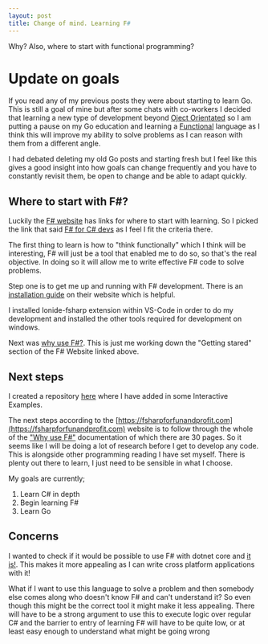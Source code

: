 ```yaml
---
layout: post
title: Change of mind. Learning F#
---
```


Why? Also, where to start with functional programming?

# Update on goals

If you read any of my previous posts they were about starting to learn Go. This is still a goal of mine but after some chats with co-workers I decided that learning a new type of development beyond [Oject Orientated](https://en.wikipedia.org/wiki/Object-oriented_programming) so I am putting a pause on my Go education and learning a [Functional](https://en.wikipedia.org/wiki/Object-oriented_programming) language as I think this will improve my ability to solve problems as I can reason with them from a different angle.

I had debated deleting my old Go posts and starting fresh but I feel like this gives a good insight into how goals can change frequently and you have to constantly revisit them, be open to change and be able to adapt quickly.

## Where to start with F#?

Luckily the [F# website](https://fsharp.org/learn.html) has links for where to start with learning. So I picked the link that said [F# for C# devs](https://fsharpforfunandprofit.com/) as I feel I fit the criteria there.

The first thing to learn is how to "think functionally" which I think will be interesting, F# will just be a tool that enabled me to do so, so that's the real objective. In doing so it will allow me to write effective F# code to solve problems.

Step one is to get me up and running with F# development. There is an [installation guide](https://fsharpforfunandprofit.com/installing-and-using/) on their website which is helpful.

I installed Ionide-fsharp extension within VS-Code in order to do my development and installed the other tools required for development on windows.

Next was [why use F#?](https://fsharpforfunandprofit.com/why-use-fsharp/). This is just me working down the "Getting stared" section of the F# Website linked above.

## Next steps

I created a repository [here](https://github.com/ConnorDickson/LearningF-) where I have added in some Interactive Examples.

The next steps according to the [https://fsharpforfunandprofit.com](https://fsharpforfunandprofit.com) website is to follow through the whole of the ["Why use F#"](https://fsharpforfunandprofit.com/posts/why-use-fsharp-intro/) documentation of which there are 30 pages. So it seems like I will be doing a lot of research before I get to develop any code. This is alongside other programming reading I have set myself. There is plenty out there to learn, I just need to be sensible in what I choose.

My goals are currently;

1. Learn C# in depth
2. Begin learning F#
3. Learn Go

## Concerns

I wanted to check if it would be possible to use F# with dotnet core and [it is!](https://docs.microsoft.com/en-us/dotnet/fsharp/get-started/get-started-command-line). This makes it more appealing as I can write cross platform applications with it!

What if I want to use this language to solve a problem and then somebody else comes along who doesn't know F# and can't understand it? So even though this might be the correct tool it might make it less appealing. There will have to be a strong argument to use this to execute logic over regular C# and the barrier to entry of learning F# will have to be quite low, or at least easy enough to understand what might be going wrong